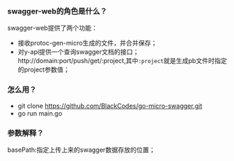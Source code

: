 ### swagger-web的角色是什么？
 swagger-web提供了两个功能：
 - 接收protoc-gen-micro生成的文件，并合并保存；
 - 对y-api提供一个查询swagger文档的接口；http://domain:port/push/get/:project,其中`:project`就是生成pb文件时指定的project参数值；

### 怎么用？
 - git clone https://github.com/BlackCodes/go-micro-swagger.git
 - go run main.go

### 参数解释？
   basePath:指定上传上来的swagger数据存放的位置；